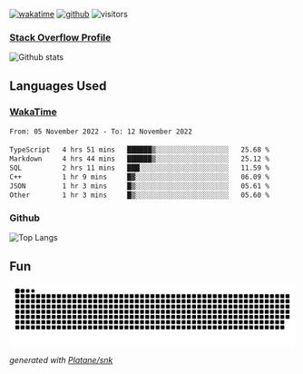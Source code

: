 [![wakatime](https://wakatime.com/badge/user/82c377cd-a54c-404c-b7df-177b313ca539.svg)](https://wakatime.com/@82c377cd-a54c-404c-b7df-177b313ca539)
[![github](https://img.shields.io/github/followers/xinthose?logo=github&style=plastic)](https://github.com/alanhamlett?tab=followers)
![visitors](https://visitor-badge.glitch.me/badge?page_id=xinthose&left_color=green&right_color=red)
### [Stack Overflow Profile](https://stackoverflow.com/users/4056146/xinthose)

![Github stats](https://github-readme-stats.vercel.app/api?username=xinthose&show_icons=true&theme=radical&count_private=true)

## Languages Used

### [WakaTime](https://wakatime.com/)
<!--START_SECTION:waka-->

```text
From: 05 November 2022 - To: 12 November 2022

TypeScript   4 hrs 51 mins   ██████▒░░░░░░░░░░░░░░░░░░   25.68 %
Markdown     4 hrs 44 mins   ██████▒░░░░░░░░░░░░░░░░░░   25.12 %
SQL          2 hrs 11 mins   ███░░░░░░░░░░░░░░░░░░░░░░   11.59 %
C++          1 hr 9 mins     █▓░░░░░░░░░░░░░░░░░░░░░░░   06.09 %
JSON         1 hr 3 mins     █▒░░░░░░░░░░░░░░░░░░░░░░░   05.61 %
Other        1 hr 3 mins     █▒░░░░░░░░░░░░░░░░░░░░░░░   05.60 %
```

<!--END_SECTION:waka-->

### Github

![Top Langs](https://github-readme-stats.vercel.app/api/top-langs/?username=xinthose)

## Fun
![github contribution grid snake animation](https://raw.githubusercontent.com/xinthose/xinthose/output/github-contribution-grid-snake.svg)

_generated with [Platane/snk](https://github.com/Platane/snk)_
